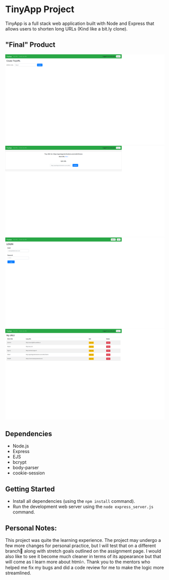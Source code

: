 # TinyApp Project

TinyApp is a full stack web application built with Node and Express that allows users to shorten long URLs (Kind like a bit.ly clone).

## "Final" Product

!["Screenshot of creating a short URL"](https://github.com/Enired/tinyapp/blob/master/docs/create-urls-page.png)
!["Screenshot of editing a short URL"](https://github.com/Enired/tinyapp/blob/master/docs/edit-urls-page.png)
!["Screenshot of creating the login page"](https://github.com/Enired/tinyapp/blob/master/docs/login-page.png)
!["Screenshot of creating the URLs page"](https://github.com/Enired/tinyapp/blob/master/docs/urls-page.png)

## Dependencies

- Node.js
- Express
- EJS
- bcrypt
- body-parser
- cookie-session


## Getting Started

- Install all dependencies (using the `npm install` command).
- Run the development web server using the `node express_server.js` command.

## Personal Notes:
This project was quite the learning experience. The project may undergo a few more changes for personal practice, but I will test that on a different branch🌿 along with stretch goals outlined on the assignment page. I would also like to see it become much cleaner in terms of its appearance but that will come as I learn more about html🔥. Thank you to the mentors who helped me fix my bugs and did a code review for me to make the logic more streamlined.